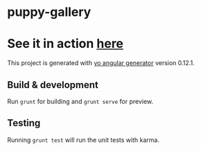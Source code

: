 # puppy-gallery

# See it in action [here](http://vieiralucas.github.io/puppy-gallery/)

This project is generated with [yo angular generator](https://github.com/yeoman/generator-angular)
version 0.12.1.

## Build & development

Run `grunt` for building and `grunt serve` for preview.

## Testing

Running `grunt test` will run the unit tests with karma.
